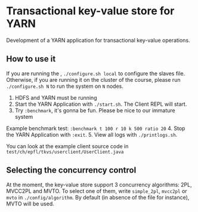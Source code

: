 # Transactional key-value store for YARN
Development of a YARN application for transactional key-value operations.

## How to use it

If you are running the , `./configure.sh local` to configure the slaves file. Otherwise, if you are running it on the cluster of the course, please run `./configure.sh N`  to run the system on `N` nodes.


1. HDFS and YARN must be running
2. Start the YARN Application with `./start.sh`. The Client REPL will start.
3. Try `:benchmark`, it's gonna be fun. Please be nice to our immature system 

  Example benchmark test: `:benchmark t 100 r 10 k 500 ratio 20`
4. Stop the YARN Application with `:exit`.
5. View all logs with `./printlogs.sh`.

You can look at the example client source code in `test/ch/epfl/tkvs/userclient/UserClient.java`



## Selecting the concurrency control
At the moment, the key-value store support 3 concurrency algorithms: 2PL, MVCC2PL and MVTO.
To select one of them, write `simple_2pl`, `mvcc2pl` or `mvto` in `./config/algorithm`.
By default (in absence of the file for instance), MVTO will be used.
